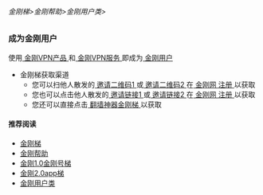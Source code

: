 ###### 金刚梯>金刚帮助>金刚用户类>
### 成为金刚用户

使用[ 金刚VPN产品 ](https://github.com/a2zitpro/web/blob/master/list_kkproducts.md)和[ 金刚VPN服务 ](https://github.com/a2zitpro/web/blob/master/kkservices.md)即成为[ 金刚用户 ](https://github.com/a2zitpro/web/blob/master/kkuser.md)

- 金刚梯获取渠道
  - 您可以扫他人散发的[ 邀请二维码1 ](https://github.com/a2zitpro/web/blob/master/邀请二维码-广告商)或[ 邀请二维码2 ](https://github.com/a2zitpro/web/blob/master/邀请二维码-推荐人)在[ 金刚网 ](https://github.com/a2zitpro/web/blob/master/kksitecn.md)[ 注册 ](https://github.com/a2zitpro/web/blob/master/reginkksitecn.md)以获取
  - 您也可以点击他人散发的[ 邀请链接1 ](https://github.com/a2zitpro/web/blob/master/邀请链接-广告商) 或[ 邀请链接2 ](https://github.com/a2zitpro/web/blob/master/邀请链接-推荐人)在[ 金刚网 ](https://github.com/a2zitpro/web/blob/master/kksitecn.md)[ 注册 ](https://github.com/a2zitpro/web/blob/master/reginkksitecn.md)以获取
  - 您还可以直接点击[ 翻墙神器金刚梯 ](https://github.com/a2zitpro/web/blob/master/dlb.md)以获取

#### 推荐阅读
- [金刚梯](https://github.com/a2zitpro/web/blob/master/dlb.md)
- [金刚帮助](https://github.com/a2zitpro/web/blob/master/list_helpkkvpn.md)
- [金刚1.0金刚号梯](https://github.com/a2zitpro/web/blob/master/list_helpkkvpn1.0.md)
- [金刚2.0app梯](https://github.com/a2zitpro/web/blob/master/list_helpkkvpn2.0.md)
- [金刚用户类](https://github.com/a2zitpro/web/blob/master/list_kkuser.md)
